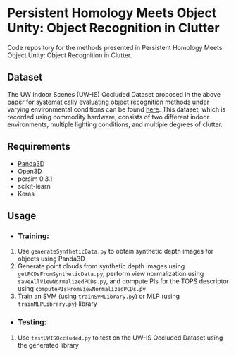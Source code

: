 # Persistent Homology Meets Object Unity: Object Recognition in Clutter

Code repository for the methods presented in Persistent Homology Meets Object Unity: Object Recognition in Clutter.

## Dataset

The UW Indoor Scenes (UW-IS) Occluded Dataset proposed in the above paper for systematically evaluating object recognition methods under varying environmental conditions can be found [here](https://doi.org/10.6084/m9.figshare.20506506). This dataset, which is recorded using commodity hardware, consists of two different indoor environments, multiple lighting conditions, and multiple degrees of clutter.

## Requirements
* [Panda3D](https://www.panda3d.org/)
* Open3D
* persim 0.3.1
* scikit-learn
* Keras

## Usage
* ### Training:

1. Use `generateSyntheticData.py` to obtain synthetic depth images for objects using Panda3D
2. Generate point clouds from synthetic depth images using `getPCDsFromSyntheticData.py`, perform view normalization using `saveAllViewNormalizedPCDs.py`, and compute PIs for the TOPS descriptor using `computePIsFromViewNormalizedPCDs.py`
3. Train an SVM (using `trainSVMLibrary.py`) or MLP (using `trainMLPLibrary.py`) library

* ### Testing:
1. Use `testUWISOccluded.py` to test on the UW-IS Occluded Dataset using the generated library
